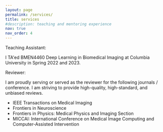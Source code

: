 ```yaml
---
layout: page
permalink: /services/
title: services
#description: teaching and mentoring experience
nav: true
nav_order: 4
---
```


Teaching Assistant: 

I TA'ed BMEN4460 Deep Learning in Biomedical Imaging at Columbia University in Spring 2022 and 2023.

Reviewer:

I am proudly serving or served as the reviewer for the following journals / conference. I am striving to provide high-quality, high-standard, and unbiased reviews.

* IEEE Transactions on Medical Imaging
* Frontiers in Neuroscience
* Frontiers in Physics: Medical Physics and Imaging Section
* MICCAI: International Conference on Medical Image Computing and Computer-Assisted Intervention